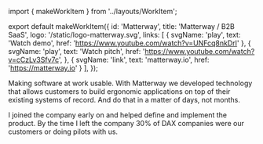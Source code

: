 import { makeWorkItem } from '../layouts/WorkItem';

export default makeWorkItem({
  id: 'Matterway',
  title: 'Matterway / B2B SaaS',
  logo: '/static/logo-matterway.svg',
  links: [
    {
      svgName: 'play',
      text: 'Watch demo',
      href: 'https://www.youtube.com/watch?v=UNFcq8nkDrI'
    },
    {
      svgName: 'play',
      text: 'Watch pitch',
      href: 'https://www.youtube.com/watch?v=cCzLv3Sfv7c',
    },
    {
      svgName: 'link',
      text: 'matterway.io',
      href: 'https://matterway.io'
    }
  ],
});


Making software at work usable. With Matterway we developed technology
that allows customers to build ergonomic applications on top of their
existing systems of record. And do that in a matter of days, not months.

I joined the company early on and helped define and implement the product.
By the time I left the company 30% of DAX companies were our customers or
doing pilots with us.
